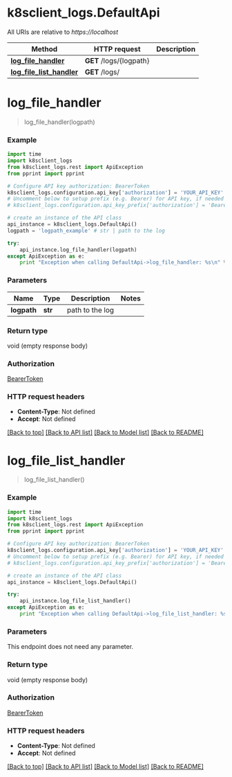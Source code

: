# k8sclient_logs.DefaultApi

All URIs are relative to *https://localhost*

Method | HTTP request | Description
------------- | ------------- | -------------
[**log_file_handler**](DefaultApi.md#log_file_handler) | **GET** /logs/{logpath} | 
[**log_file_list_handler**](DefaultApi.md#log_file_list_handler) | **GET** /logs/ | 


# **log_file_handler**
> log_file_handler(logpath)



### Example 
```python
import time
import k8sclient_logs
from k8sclient_logs.rest import ApiException
from pprint import pprint

# Configure API key authorization: BearerToken
k8sclient_logs.configuration.api_key['authorization'] = 'YOUR_API_KEY'
# Uncomment below to setup prefix (e.g. Bearer) for API key, if needed
# k8sclient_logs.configuration.api_key_prefix['authorization'] = 'Bearer'

# create an instance of the API class
api_instance = k8sclient_logs.DefaultApi()
logpath = 'logpath_example' # str | path to the log

try: 
    api_instance.log_file_handler(logpath)
except ApiException as e:
    print "Exception when calling DefaultApi->log_file_handler: %s\n" % e
```

### Parameters

Name | Type | Description  | Notes
------------- | ------------- | ------------- | -------------
 **logpath** | **str**| path to the log | 

### Return type

void (empty response body)

### Authorization

[BearerToken](../README.md#BearerToken)

### HTTP request headers

 - **Content-Type**: Not defined
 - **Accept**: Not defined

[[Back to top]](#) [[Back to API list]](../README.md#documentation-for-api-endpoints) [[Back to Model list]](../README.md#documentation-for-models) [[Back to README]](../README.md)

# **log_file_list_handler**
> log_file_list_handler()



### Example 
```python
import time
import k8sclient_logs
from k8sclient_logs.rest import ApiException
from pprint import pprint

# Configure API key authorization: BearerToken
k8sclient_logs.configuration.api_key['authorization'] = 'YOUR_API_KEY'
# Uncomment below to setup prefix (e.g. Bearer) for API key, if needed
# k8sclient_logs.configuration.api_key_prefix['authorization'] = 'Bearer'

# create an instance of the API class
api_instance = k8sclient_logs.DefaultApi()

try: 
    api_instance.log_file_list_handler()
except ApiException as e:
    print "Exception when calling DefaultApi->log_file_list_handler: %s\n" % e
```

### Parameters
This endpoint does not need any parameter.

### Return type

void (empty response body)

### Authorization

[BearerToken](../README.md#BearerToken)

### HTTP request headers

 - **Content-Type**: Not defined
 - **Accept**: Not defined

[[Back to top]](#) [[Back to API list]](../README.md#documentation-for-api-endpoints) [[Back to Model list]](../README.md#documentation-for-models) [[Back to README]](../README.md)

